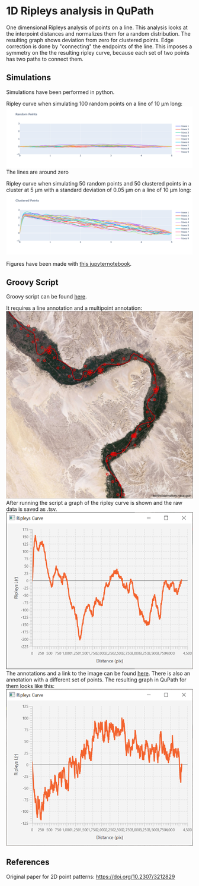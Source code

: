 # 1D Ripleys analysis in QuPath
One dimensional Ripleys analysis of points on a line. This analysis looks at the interpoint distances and normalizes them for a random distribution. The resulting graph shows deviation from zero for clustered points. Edge correction is done by "connecting" the endpoints of the line. This imposes a symmetry on the the resulting ripley curve, because each set of two points has two paths to connect them. 

 ## Simulations
Simulations have been performed in python. 

Ripley curve when simulating 100 random points on a line of 10 μm long:
![100 random points](imgs/random.png?raw=true "Random")
The lines are around zero

Ripley curve when simulating 50 random points and 50 clustered points in a cluster at 5 μm with a standard deviation of 0.05 μm on a line of 10 μm long:
![50 random and 50 clustered points](imgs/clustered.png?raw=true "Clustered")

Figures have been made with [this jupyternotebook](src/python/RipleySimulation.ipynb).

## Groovy Script
Groovy script can be found [here](src/groovy/RipleyQuPath.groovy).

It requires a line annotation and a multipoint annotation:
![QuPath screenshot](imgs/QuPath_Start.jpg?raw=true "QuPath")
After running the script a graph of the ripley curve is shown and the raw data is saved as .tsv.
![QuPath screenshot](imgs/QuPath_Graph.PNG?raw=true "QuPath")
The annotations and a link to the image can be found [here](example_data). There is also an annotation with a different set of points. The resulting graph in QuPath for them looks like this:
![QuPath screenshot](imgs/QuPath_Graph_nc.PNG?raw=true "QuPath")


## References
Original paper for 2D point patterns: https://doi.org/10.2307/3212829 
